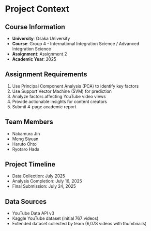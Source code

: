 # Project Context

## Course Information
- **University**: Osaka University
- **Course**: Group 4 - International Integration Science / Advanced Integration Science
- **Assignment**: Assignment 2
- **Academic Year**: 2025

## Assignment Requirements
1. Use Principal Component Analysis (PCA) to identify key factors
2. Use Support Vector Machine (SVM) for prediction
3. Analyze factors affecting YouTube video views
4. Provide actionable insights for content creators
5. Submit 4-page academic report

## Team Members
- Nakamura Jin
- Meng Siyuan
- Haruto Ohto  
- Ryotaro Hada

## Project Timeline
- Data Collection: July 2025
- Analysis Completion: July 16, 2025
- Final Submission: July 24, 2025

## Data Sources
- YouTube Data API v3
- Kaggle YouTube dataset (initial 767 videos)
- Extended dataset collected by team (6,078 videos with thumbnails)
